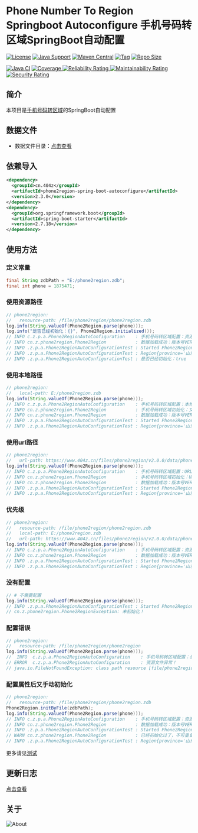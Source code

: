 # Phone Number To Region Springboot Autoconfigure 手机号码转区域SpringBoot自动配置

[![License](https://img.shields.io/github/license/ALI1416/phone2region-spring-boot-autoconfigure?label=License)](https://www.apache.org/licenses/LICENSE-2.0.txt)
[![Java Support](https://img.shields.io/badge/Java-8+-green)](https://openjdk.org/)
[![Maven Central](https://img.shields.io/maven-central/v/cn.404z/phone2region-spring-boot-autoconfigure?label=Maven%20Central)](https://mvnrepository.com/artifact/cn.404z/phone2region-spring-boot-autoconfigure)
[![Tag](https://img.shields.io/github/v/tag/ALI1416/phone2region-spring-boot-autoconfigure?label=Tag)](https://github.com/ALI1416/phone2region-spring-boot-autoconfigure/tags)
[![Repo Size](https://img.shields.io/github/repo-size/ALI1416/phone2region-spring-boot-autoconfigure?label=Repo%20Size&color=success)](https://github.com/ALI1416/phone2region-spring-boot-autoconfigure/archive/refs/heads/master.zip)

[![Java CI](https://github.com/ALI1416/phone2region-spring-boot-autoconfigure/actions/workflows/ci.yml/badge.svg)](https://github.com/ALI1416/phone2region-spring-boot-autoconfigure/actions/workflows/ci.yml)
[![Coverage](https://sonarcloud.io/api/project_badges/measure?project=ALI1416_phone2region-spring-boot-autoconfigure&metric=coverage)
![Reliability Rating](https://sonarcloud.io/api/project_badges/measure?project=ALI1416_phone2region-spring-boot-autoconfigure&metric=reliability_rating)
![Maintainability Rating](https://sonarcloud.io/api/project_badges/measure?project=ALI1416_phone2region-spring-boot-autoconfigure&metric=sqale_rating)
![Security Rating](https://sonarcloud.io/api/project_badges/measure?project=ALI1416_phone2region-spring-boot-autoconfigure&metric=security_rating)](https://sonarcloud.io/summary/new_code?id=ALI1416_phone2region-spring-boot-autoconfigure)

## 简介

本项目是[手机号码转区域](https://github.com/ALI1416/phone2region)的SpringBoot自动配置

## 数据文件

- 数据文件目录：[点击查看](https://github.com/ALI1416/phone2region/tree/master/data)

## 依赖导入

```xml
<dependency>
  <groupId>cn.404z</groupId>
  <artifactId>phone2region-spring-boot-autoconfigure</artifactId>
  <version>2.3.0</version>
</dependency>
<dependency>
  <groupId>org.springframework.boot</groupId>
  <artifactId>spring-boot-starter</artifactId>
  <version>2.7.18</version>
</dependency>
```

## 使用方法

### 定义常量

```java
final String zdbPath = "E:/phone2region.zdb";
final int phone = 1875471;
```

### 使用资源路径

```java
// phone2region:
//   resource-path: /file/phone2region/phone2region.zdb
log.info(String.valueOf(Phone2Region.parse(phone)));
log.info("是否已经初始化：{}", Phone2Region.initialized());
// INFO c.z.p.a.Phone2RegionAutoConfiguration    : 手机号码转区域配置：资源路径RESOURCE_PATH /file/phone2region/phone2region.zdb
// INFO cn.z.phone2region.Phone2Region           : 数据加载成功：版本号VERSION 20230225 ，校验码CRC32 C8AEEA0A
// INFO .z.p.a.Phone2RegionAutoConfigurationTest : Started Phone2RegionAutoConfigurationTest in 0.86 seconds (JVM running for 2.316)
// INFO .z.p.a.Phone2RegionAutoConfigurationTest : Region{province='山东', city='济宁', zipCode='272000', areaCode='0537', isp='移动'}
// INFO .z.p.a.Phone2RegionAutoConfigurationTest : 是否已经初始化：true
```

### 使用本地路径

```java
// phone2region:
//   local-path: E:/phone2region.zdb
log.info(String.valueOf(Phone2Region.parse(phone)));
// INFO c.z.p.a.Phone2RegionAutoConfiguration    : 手机号码转区域配置：本地路径LOCAL_PATH E:/phone2region.zdb
// INFO cn.z.phone2region.Phone2Region           : 手机号码转区域初始化：文件路径LOCAL_PATH E:/phone2region.zdb
// INFO cn.z.phone2region.Phone2Region           : 数据加载成功：版本号VERSION 20230225 ，校验码CRC32 C8AEEA0A
// INFO .z.p.a.Phone2RegionAutoConfigurationTest : Started Phone2RegionAutoConfigurationTest in 0.86 seconds (JVM running for 2.316)
// INFO .z.p.a.Phone2RegionAutoConfigurationTest : Region{province='山东', city='济宁', zipCode='272000', areaCode='0537', isp='移动'}
```

### 使用url路径

```java
// phone2region:
//   url-path: https://www.404z.cn/files/phone2region/v2.0.0/data/phone2region.zdb
log.info(String.valueOf(Phone2Region.parse(phone)));
// INFO c.z.p.a.Phone2RegionAutoConfiguration    : 手机号码转区域配置：URL路径URL_PATH https://www.404z.cn/files/phone2region/v2.0.0/data/phone2region.zdb
// INFO cn.z.phone2region.Phone2Region           : 手机号码转区域初始化：URL路径URL_PATH https://www.404z.cn/files/phone2region/v2.0.0/data/phone2region.zdb
// INFO cn.z.phone2region.Phone2Region           : 数据加载成功：版本号VERSION 20230225 ，校验码CRC32 C8AEEA0A
// INFO .z.p.a.Phone2RegionAutoConfigurationTest : Started Phone2RegionAutoConfigurationTest in 0.86 seconds (JVM running for 2.316)
// INFO .z.p.a.Phone2RegionAutoConfigurationTest : Region{province='山东', city='济宁', zipCode='272000', areaCode='0537', isp='移动'}
```

### 优先级

```java
// phone2region:
//   resource-path: /file/phone2region/phone2region.zdb
//   local-path: E:/phone2region.zdb
//   url-path: https://www.404z.cn/files/phone2region/v2.0.0/data/phone2region.zdb
log.info(String.valueOf(Phone2Region.parse(phone)));
// INFO c.z.p.a.Phone2RegionAutoConfiguration    : 手机号码转区域配置：资源路径RESOURCE_PATH /file/phone2region/phone2region.zdb
// INFO cn.z.phone2region.Phone2Region           : 数据加载成功：版本号VERSION 20230225 ，校验码CRC32 C8AEEA0A
// INFO .z.p.a.Phone2RegionAutoConfigurationTest : Started Phone2RegionAutoConfigurationTest in 0.86 seconds (JVM running for 2.316)
// INFO .z.p.a.Phone2RegionAutoConfigurationTest : Region{province='山东', city='济宁', zipCode='272000', areaCode='0537', isp='移动'}
```

### 没有配置

```java
// # 不需要配置
log.info(String.valueOf(Phone2Region.parse(phone)));
// INFO .z.p.a.Phone2RegionAutoConfigurationTest : Started Phone2RegionAutoConfigurationTest in 0.86 seconds (JVM running for 2.316)
// cn.z.phone2region.Phone2RegionException: 未初始化！
```

### 配置错误

```java
// phone2region:
//   resource-path: /file/phone2region/phone2region
log.info(String.valueOf(Phone2Region.parse(phone)));
//  INFO  c.z.p.a.Phone2RegionAutoConfiguration    : 手机号码转区域配置：资源路径RESOURCE_PATH /file/phone2region/phone2region
// ERROR  c.z.p.a.Phone2RegionAutoConfiguration    : 资源文件异常！
// java.io.FileNotFoundException: class path resource [file/phone2region/phone2region] cannot be opened because it does not exist
```

### 配置属性后又手动初始化

```java
// phone2region:
//   resource-path: /file/phone2region/phone2region.zdb
Phone2Region.initByFile(zdbPath);
log.info(String.valueOf(Phone2Region.parse(phone)));
// INFO c.z.p.a.Phone2RegionAutoConfiguration    : 手机号码转区域配置：资源路径RESOURCE_PATH /file/phone2region/phone2region.zdb
// INFO cn.z.phone2region.Phone2Region           : 数据加载成功：版本号VERSION 20230225 ，校验码CRC32 C8AEEA0A
// INFO .z.p.a.Phone2RegionAutoConfigurationTest : Started Phone2RegionAutoConfigurationTest in 0.86 seconds (JVM running for 2.316)
// WARN cn.z.phone2region.Phone2Region           : 已经初始化过了，不可重复初始化！
// INFO .z.p.a.Phone2RegionAutoConfigurationTest : Region{province='山东', city='济宁', zipCode='272000', areaCode='0537', isp='移动'}
```

更多请见[测试](./src/test)

## 更新日志

[点击查看](./CHANGELOG.md)

## 关于

<picture>
  <source media="(prefers-color-scheme: dark)" srcset="https://www.404z.cn/images/about.dark.svg">
  <img alt="About" src="https://www.404z.cn/images/about.light.svg">
</picture>
